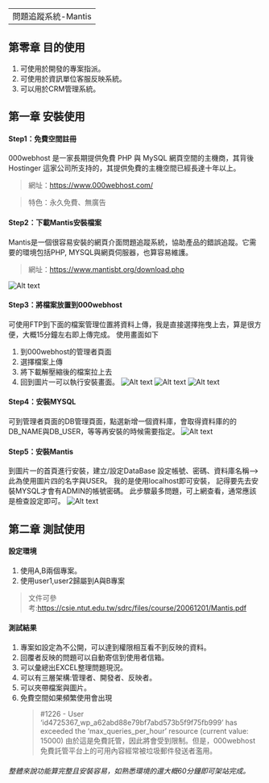 <table>
    <tr>
        <td>問題追蹤系統-Mantis</td>
    </tr>
</table>

## 第零章 目的使用
1.  可使用於開發的專案指派。
2.  可使用於資訊單位客服反映系統。
3.  可以用於CRM管理系統。

## 第一章 安裝使用
#### Step1：免費空間註冊
000webhost 是一家長期提供免費 PHP 與 MySQL 網頁空間的主機商，其背後 Hostinger 這家公司所支持的，其提供免費的主機空間已經長達十年以上。
> 網址：https://www.000webhost.com/

> 特色：永久免費、無廣告

#### Step2：下載Mantis安裝檔案
Mantis是一個很容易安裝的網頁介面問題追蹤系統，協助產品的錯誤追蹤。它需要的環境包括PHP, MYSQL與網頁伺服器，也算容易維護。
> 網址：https://www.mantisbt.org/download.php

![Alt text](https://imgur.com/ukZKFt0.png)


#### Step3：將檔案放置到000webhost
可使用FTP到下面的檔案管理位置將資料上傳，我是直接選擇拖曳上去，算是很方便，大概15分鐘左右即上傳完成。
使用畫面如下
1. 到000webhost的管理者頁面
2. 選擇檔案上傳
3. 將下載解壓縮後的檔案拉上去
4. 回到圖片一可以執行安裝畫面。
![Alt text](https://imgur.com/FIA9qwh.png)
![Alt text](https://imgur.com/Z8ZSFQX.png)
![Alt text](https://imgur.com/R9QVmV2.png)

#### Step4：安裝MYSQL
可到管理者頁面的DB管理頁面，點選新增一個資料庫，會取得資料庫的的DB_NAME與DB_USER，等等再安裝的時候需要指定。
![Alt text](https://imgur.com/IoubNDh.png)

#### Step5：安裝Mantis
到圖片一的首頁進行安裝，建立/設定DataBase
設定帳號、密碼、資料庫名稱-->此為使用圖片四的名字與USER。
我的是使用localhost即可安裝，
記得要先去安裝MYSQL才會有ADMIN的帳號密碼。
此步驟最多問題，可上網查看，通常應該是檢查設定即可。
![Alt text](https://imgur.com/5SX4NmB.png)

## 第二章 測試使用
#### 設定環境
1. 使用A,B兩個專案。
2. 使用user1,user2歸屬到A與B專案

> 文件可參考:https://csie.ntut.edu.tw/sdrc/files/course/20061201/Mantis.pdf

#### 測試結果
1. 專案如設定為不公開，可以達到權限相互看不到反映的資料。
2. 回覆者反映的問題可以自動寄信到使用者信箱。
3. 可以彙總出EXCEL整理問題現況。
4. 可以有三層架構:管理者、開發者、反映者。
5. 可以夾帶檔案與圖片。
6. 免費空間如果頻繁使用會出現
   > #1226 - User ‘id4725367_wp_a62abd88e79bf7abd573b5f9f75fb999’ has exceeded the ‘max_queries_per_hour’ resource (current value: 15000)  由於這是免費託管，因此將會受到限制。但是，000webhost免費託管平台上的可用內容經常被垃圾郵件發送者濫用。
   
###### 整體來說功能算完整且安裝容易，如熟悉環境的還大概60分鐘即可架站完成。
